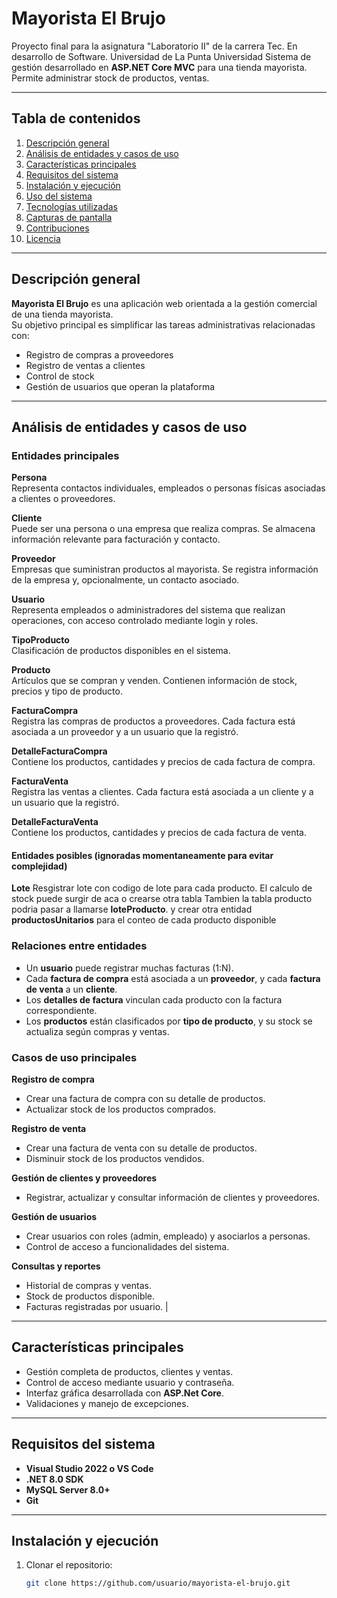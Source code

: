 # Mayorista El Brujo
Proyecto final para la asignatura "Laboratorio II" de la carrera Tec. En desarrollo de Software. Universidad de La Punta Universidad 
Sistema de gestión desarrollado en **ASP.NET Core MVC**  para una tienda mayorista.  
Permite administrar stock de productos, ventas.

---

## Tabla de contenidos
1. [Descripción general](#descripción-general)
2. [Análisis de entidades y casos de uso](#análisis-de-entidades-y-casos-de-uso)
3. [Características principales](#características-principales)
4. [Requisitos del sistema](#requisitos-del-sistema)
5. [Instalación y ejecución](#instalación-y-ejecución)
6. [Uso del sistema](#uso-del-sistema)
7. [Tecnologías utilizadas](#tecnologías-utilizadas)
8. [Capturas de pantalla](#capturas-de-pantalla)
9. [Contribuciones](#contribuciones)
10. [Licencia](#licencia)

---

## Descripción general

**Mayorista El Brujo** es una aplicación web orientada a la gestión comercial de una tienda mayorista.  
Su objetivo principal es simplificar las tareas administrativas relacionadas con:
- Registro de compras a proveedores
- Registro de ventas a clientes
- Control de stock
- Gestión de usuarios que operan la plataforma    


---

## Análisis de entidades y casos de uso

### Entidades principales

**Persona**  
Representa contactos individuales, empleados o personas físicas asociadas a clientes o proveedores.

**Cliente**  
Puede ser una persona o una empresa que realiza compras. Se almacena información relevante para facturación y contacto.

**Proveedor**  
Empresas que suministran productos al mayorista. Se registra información de la empresa y, opcionalmente, un contacto asociado.

**Usuario**  
Representa empleados o administradores del sistema que realizan operaciones, con acceso controlado mediante login y roles.

**TipoProducto**  
Clasificación de productos disponibles en el sistema.

**Producto**  
Artículos que se compran y venden. Contienen información de stock, precios y tipo de producto.

**FacturaCompra**  
Registra las compras de productos a proveedores. Cada factura está asociada a un proveedor y a un usuario que la registró.

**DetalleFacturaCompra**  
Contiene los productos, cantidades y precios de cada factura de compra.

**FacturaVenta**  
Registra las ventas a clientes. Cada factura está asociada a un cliente y a un usuario que la registró.

**DetalleFacturaVenta**  
Contiene los productos, cantidades y precios de cada factura de venta.

#### Entidades posibles (ignoradas momentaneamente para evitar complejidad)
**Lote**
Resgistrar lote con codigo de lote para cada producto. El calculo de stock puede surgir de aca o crearse otra tabla
Tambien la tabla producto podria pasar a llamarse **loteProducto**. y crear otra entidad **productosUnitarios** para el conteo de cada producto disponible


### Relaciones entre entidades

- Un **usuario** puede registrar muchas facturas (1:N).  
- Cada **factura de compra** está asociada a un **proveedor**, y cada **factura de venta** a un **cliente**.  
- Los **detalles de factura** vinculan cada producto con la factura correspondiente.  
- Los **productos** están clasificados por **tipo de producto**, y su stock se actualiza según compras y ventas.  
 

### Casos de uso principales

**Registro de compra**
- Crear una factura de compra con su detalle de productos.  
- Actualizar stock de los productos comprados.  

**Registro de venta**
- Crear una factura de venta con su detalle de productos.  
- Disminuir stock de los productos vendidos.  

**Gestión de clientes y proveedores**
- Registrar, actualizar y consultar información de clientes y proveedores.  

**Gestión de usuarios**
- Crear usuarios con roles (admin, empleado) y asociarlos a personas.  
- Control de acceso a funcionalidades del sistema.  

**Consultas y reportes**
- Historial de compras y ventas.  
- Stock de productos disponible.  
- Facturas registradas por usuario. |

---

## Características principales

- Gestión completa de productos, clientes y ventas.  
- Control de acceso mediante usuario y contraseña.  
- Interfaz gráfica desarrollada con **ASP.Net Core**.  
- Validaciones y manejo de excepciones.  

---

## Requisitos del sistema

- **Visual Studio 2022 o VS Code**
- **.NET 8.0 SDK**
- **MySQL Server 8.0+**
- **Git**

---

## Instalación y ejecución

1. Clonar el repositorio:
   ```bash
   git clone https://github.com/usuario/mayorista-el-brujo.git
